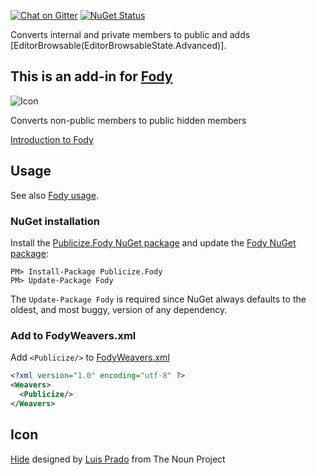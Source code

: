 [![Chat on Gitter](https://img.shields.io/gitter/room/fody/fody.svg?style=flat)](https://gitter.im/Fody/Fody)
[![NuGet Status](http://img.shields.io/nuget/v/Publicize.Fody.svg?style=flat)](https://www.nuget.org/packages/Publicize.Fody/)

Converts internal and private members to public and adds [EditorBrowsable(EditorBrowsableState.Advanced)].


## This is an add-in for [Fody](https://github.com/Fody/Fody/) 

![Icon](https://raw.github.com/Fody/Publicize/master/package_icon.png)

Converts non-public members to public hidden members

[Introduction to Fody](http://github.com/Fody/Fody/wiki/SampleUsage)


## Usage

See also [Fody usage](https://github.com/Fody/Fody#usage).


### NuGet installation

Install the [Publicize.Fody NuGet package](https://nuget.org/packages/Publicize.Fody/) and update the [Fody NuGet package](https://nuget.org/packages/Fody/):

```
PM> Install-Package Publicize.Fody
PM> Update-Package Fody
```

The `Update-Package Fody` is required since NuGet always defaults to the oldest, and most buggy, version of any dependency.


### Add to FodyWeavers.xml

Add `<Publicize/>` to [FodyWeavers.xml](https://github.com/Fody/Fody#add-fodyweaversxml)

```xml
<?xml version="1.0" encoding="utf-8" ?>
<Weavers>
  <Publicize/>
</Weavers>
```


## Icon

<a href="http://thenounproject.com/noun/hide/#icon-No8013" target="_blank">Hide</a> designed by <a href="http://thenounproject.com/Luis" target="_blank">Luis Prado</a> from The Noun Project